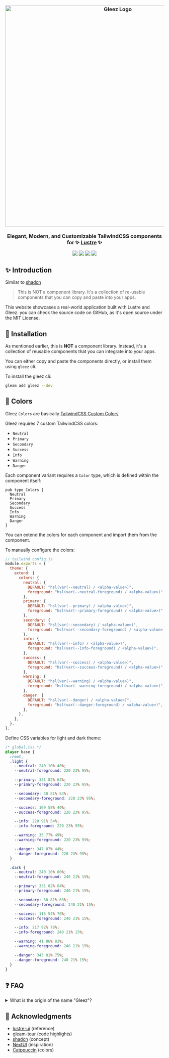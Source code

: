 <h3 align="center">
  <img src="https://raw.githubusercontent.com/MAHcodes/gleez/master/app/public/imgs/Gleez.svg" width="700" alt="Gleez Logo"/>
  <br/><br/>
  Elegant, Modern, and Customizable TailwindCSS components for ✨ <a href="https://github.com/lustre-labs/lustre">Lustre</a> ✨
</h3>

<p align="center">
  <a href="https://github.com/MAHcodes/gleez/blob/master/app/LICENSE"><img src="https://img.shields.io/static/v1.svg?style=for-the-badge&label=License&message=MIT&logoColor=d9e0ee&colorA=363a4f&colorB=b7bdf8"/></a>
	<a href="https://github.com/MAHcodes/gleez/stargazers"><img src="https://img.shields.io/github/stars/MAHcodes/gleez?colorA=363a4f&colorB=b7bdf8&style=for-the-badge"></a>
	<a href="https://github.com/MAHcodes/gleez/issues"><img src="https://img.shields.io/github/issues/MAHcodes/gleez?colorA=363a4f&colorB=f5a97f&style=for-the-badge"></a>
	<a href="https://github.com/MAHcodes/gleez/contributors"><img src="https://img.shields.io/github/contributors/MAHcodes/gleez?colorA=363a4f&colorB=a6da95&style=for-the-badge"></a>
</p>

## :sparkles: Introduction

Similar to [shadcn](https://ui.shadcn.com/docs)

> This is NOT a component library. It's a collection of re-usable components that you can copy and paste into your apps.

This website showcases a real-world application built with Lustre and Gleez. you can check the source code on GitHub, as it's open source under the MIT License.

## :rocket: Installation

As mentioned earlier, this is **NOT** a component library. Instead, it's a collection of reusable components that you can integrate into your apps.

You can either copy and paste the components directly, or install them using `gleez` cli.

To install the gleez cli:

```sh
gleam add gleez --dev
```

## :rainbow: Colors

Gleez `Colors` are basically [TailwindCSS Custom Colors](https://tailwindcss.com/docs/customizing-colors#using-custom-colors)

Gleez requires 7 custom TailwindCSS colors:

- `Neutral`
- `Primary`
- `Secondary`
- `Success`
- `Info`
- `Warning`
- `Danger`

Each component variant requires a `Color` type, which is defined within the component itself:

```gleam
pub type Colors {
  Neutral
  Primary
  Secondary
  Success
  Info
  Warning
  Danger
}
```

You can extend the colors for each component and import them from the component.

To manually configure the colors:

```js
// tailwind.config.js
module.exports = {
  theme: {
    extend: {
      colors: {
        neutral: {
          DEFAULT: "hsl(var(--neutral) / <alpha-value>)",
          foreground: "hsl(var(--neutral-foreground) / <alpha-value>)",
        },
        primary: {
          DEFAULT: "hsl(var(--primary) / <alpha-value>)",
          foreground: "hsl(var(--primary-foreground) / <alpha-value>)",
        },
        secondary: {
          DEFAULT: "hsl(var(--secondary) / <alpha-value>)",
          foreground: "hsl(var(--secondary-foreground) / <alpha-value>)",
        },
        info: {
          DEFAULT: "hsl(var(--info) / <alpha-value>)",
          foreground: "hsl(var(--info-foreground) / <alpha-value>)",
        },
        success: {
          DEFAULT: "hsl(var(--success) / <alpha-value>)",
          foreground: "hsl(var(--success-foreground) / <alpha-value>)",
        },
        warning: {
          DEFAULT: "hsl(var(--warning) / <alpha-value>)",
          foreground: "hsl(var(--warning-foreground) / <alpha-value>)",
        },
        danger: {
          DEFAULT: "hsl(var(--danger) / <alpha-value>)",
          foreground: "hsl(var(--danger-foreground) / <alpha-value>)",
        },
      },
    },
  },
};
```

Define CSS variables for light and dark theme:

```css
/* global.css */
@layer base {
  :root,
  .light {
    --neutral: 240 10% 40%;
    --neutral-foreground: 220 23% 95%;

    --primary: 331 82% 64%;
    --primary-foreground: 220 23% 95%;

    --secondary: 30 81% 63%;
    --secondary-foreground: 220 23% 95%;

    --success: 109 58% 40%;
    --success-foreground: 220 23% 95%;

    --info: 220 91% 54%;
    --info-foreground: 220 23% 95%;

    --warning: 35 77% 49%;
    --warning-foreground: 220 23% 95%;

    --danger: 347 87% 44%;
    --danger-foreground: 220 23% 95%;
  }

  .dark {
    --neutral: 240 10% 60%;
    --neutral-foreground: 240 21% 15%;

    --primary: 331 82% 64%;
    --primary-foreground: 240 21% 15%;

    --secondary: 30 81% 63%;
    --secondary-foreground: 240 21% 15%;

    --success: 115 54% 76%;
    --success-foreground: 240 21% 15%;

    --info: 217 92% 76%;
    --info-foreground: 240 21% 15%;

    --warning: 41 86% 83%;
    --warning-foreground: 240 21% 15%;

    --danger: 343 81% 75%;
    --danger-foreground: 240 21% 15%;
  }
}
```

## :question: FAQ

<details>
    <summary>What is the origin of the name "Gleez"?</summary>
    <strong>Gleez</strong> is a mashup of<strong> Gleam </strong> and<strong> Deez</strong>, which raises the question,<strong> "What is Deez?"</strong>
</details>

## :pray: Acknowledgments

- [lustre-ui](https://github.com/lustre-labs/ui) (reference)
- [gleam-tour](https://github.com/gleam-lang/language-tour) (code highlights)
- [shadcn](https://github.com/shadcn-ui/ui) (concept)
- [NextUI](https://github.com/nextui-org/nextui) (inspiration)
- [Catppuccin](https://github.com/catppuccin/catppuccin) (colors)
